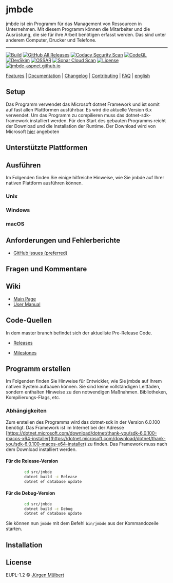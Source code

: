<!--
SPDX-FileCopyrightText: 2021 Jürgen Mülbert <juergen.muelbert@gmail.com>

SPDX-License-Identifier: CC-BY-4.0
-->

# jmbde

jmbde ist ein Programm für das Management von Ressourcen in Unternehmen. Mit diesem
Programm können die Mitarbeiter und die Ausrüstung, die sie für ihre Arbeit benötigen
erfasst werden. Das sind unter anderem Computer, Drucker und Telefone.

---

[![Build](https://github.com/jmuelbert/jmbde-aspnet/actions/workflows/build.yml/badge.svg)](https://github.com/jmuelbert/jmbde-aspnet/actions/workflows/build.yml)
[![GitHub All Releases](https://img.shields.io/github/downloads/jmuelbert/jmbde-aspnet/total?label=downloads%40all)](https://github.com/jmuelbert/jmbde-aspnet/releases)
[![Codacy Security Scan](https://github.com/jmuelbert/jmbde-aspnet/actions/workflows/codacy-analysis.yml/badge.svg)](https://github.com/jmuelbert/jmbde-aspnet/actions/workflows/codacy-analysis.yml)
[![CodeQL](https://github.com/jmuelbert/jmbde-aspnet/actions/workflows/codeql-analysis.yml/badge.svg)](https://github.com/jmuelbert/jmbde-aspnet/actions/workflows/codeql-analysis.yml)
[![DevSkim](https://github.com/jmuelbert/jmbde-aspnet/actions/workflows/devskim-analysis.yml/badge.svg)](https://github.com/jmuelbert/jmbde-aspnet/actions/workflows/devskim-analysis.yml)
[![OSSAR](https://github.com/jmuelbert/jmbde-aspnet/actions/workflows/ossar-analysis.yml/badge.svg)](https://github.com/jmuelbert/jmbde-aspnet/actions/workflows/ossar-analysis.yml)
[![Sonar Cloud Scan](https://github.com/jmuelbert/jmbde-aspnet/actions/workflows/sonarcloud-analysis.yml/badge.svg)](https://github.com/jmuelbert/jmbde-aspnet/actions/workflows/sonarcloud-analysis.yml)
[![License](https://img.shields.io/github/license/jmuelbert/jmbde-aspnet)](https://github.com/jmuelbert/jmbde-aspnet/blob/master/LICENSE)
[![jmbde-aspnet.github.io][docs-badge]][docs]

[Features](https://github.com/jmuelbert/jmbde-aspnet) | [Documentation](https://jmuelbert.github.io/jmbde-aspnet/) | [Changelog](CHANGELOG.md) | [Contributing](CONTRIBUTING.md) | [FAQ](https://github.com/jmuelbert/jmbde-aspnet/wiki/FAQ) | [english](README_en.md)

<!-- toc -->
## Setup

Das Programm verwendet das Microsoft dotnet Framework und ist somit auf fast allen Plattformen ausführbar. Es wird die aktuelle Version 6.x verwendet. Um das Programm zu compilieren muss das dotnet-sdk-framework installiert werden. Für den Start des gebauten Programms reicht der Download und die Installation der Runtime. Der Download wird von Microsoft [hier](hhttps://dotnet.microsoft.com/download/dotnet/6.0) angeboten

## Unterstützte Plattformen

## Ausführen

Im Folgenden finden Sie einige hilfreiche Hinweise, wie Sie jmbde auf Ihrer nativen Plattform ausführen können.

### Unix

### Windows

### macOS

## Anforderungen und Fehlerberichte

- [GitHub issues (preferred)](https://github.com/jmuelbert/jmbde-aspnet/issues)

## Fragen und Kommentare

## Wiki

- [Main Page](https://github.com/jmuelbert/jmbde-aspnet/wiki)
- [User Manual](http://jmuelbert.github.io/jmbde-aspnet/)

## Code-Quellen

In dem master branch befindet sich der aktuellste Pre-Release Code.

- [Releases](https://github.com/jmuelbert/jmbde-aspnet/releases)

- [Milestones](https://github.com/jmuelbert/jmbde-aspnet/milestones)

## Programm erstellen

Im Folgenden finden Sie Hinweise für Entwickler, wie Sie jmbde auf Ihrem nativen System
aufbauen können. Sie sind keine vollständigen Leitfäden, sondern enthalten Hinweise zu
den notwendigen Maßnahmen. Bibliotheken, Kompilierungs-Flags, etc.

### Abhängigkeiten

Zum erstellen des Programms wird das dotnet-sdk in der Version 6.0.100 benötigt. Das Framework ist im Internet bei der Adresse [https://dotnet.microsoft.com/download/dotnet/thank-you/sdk-6.0.100-macos-x64-installer](https://dotnet.microsoft.com/download/dotnet/thank-you/sdk-6.0.100-macos-x64-installer) zu finden. Das Framework muss nach dem Download installiert werden.

#### Für die Release-Version

```bash
        cd src/jmbde
        dotnet build -c Release
        dotnet ef database update

```

#### Für die Debug-Version

```bash
        cd src/jmbde
        dotnet build -c Debug
        dotnet ef database update

```

Sie können nun `jmbde` mit dem Befehl `bin/jmbde` aus der Kommandozeile starten.

## Installation

## License

EUPL-1.2 © [Jürgen Mülbert](https://github.com/jmuelbert/jmbde-aspnet/blob/master/LICENSE)

<!-- MARKDOWN LINKS & IMAGES -->
<!-- https://www.markdownguide.org/basic-syntax/#reference-style-links -->

[docs-badge]: https://img.shields.io/badge/Docs-github.io-blue
[docs]: https://jmuelbert.github.io/jmbde-QT/
